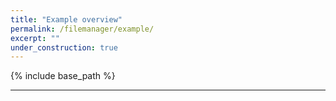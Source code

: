 ```yaml
---
title: "Example overview"
permalink: /filemanager/example/
excerpt: ""
under_construction: true
---
```


{% include base_path %}

---
